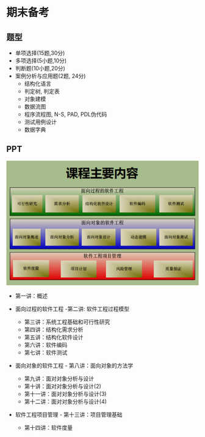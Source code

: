# 期末备考

## 题型

- 单项选择(15题,30分)
- 多项选择(5小题,10分)
- 判断题(10小题,20分)
- 案例分析与应用题(2题, 24分)
  - 结构化语言
  - 判定树, 判定表
  - 对象建模
  - 数据流图
  - 程序流程图, N-S, PAD, PDL伪代码
  - 测试用例设计
  - 数据字典

## PPT

![20220609124018](https://raw.githubusercontent.com/Logible/Image/main/note_image/20220609124018.png)

- 第一讲：概述

- 面向过程的软件工程 -第二讲: 软件工程过程模型
  - 第三讲：系统工程基础和可行性研究
  - 第四讲：结构化需求分析
  - 第五讲：结构化软件设计
  - 第六讲：软件编码
  - 第七讲：软件测试

- 面向对象的软件工程 - 第八讲：面向对象的方法学
  - 第九讲：面对对象分析与设计
  - 第十讲：面对对象分析与设计(2)
  - 第十一讲：面对对象分析与设计(3)
  - 第十二讲：面对对象分析与设计(4)

- 软件工程项目管理 - 第十三讲：项目管理基础
  - 第十四讲：软件度量
